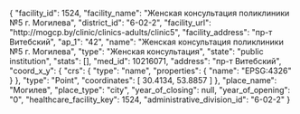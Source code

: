 {
    "facility_id": 1524,
    "facility_name": "Женская консультация поликлиники №5 г. Могилева",
    "district_id": "6-02-2",
    "facility_url": "http:\/\/mogcp.by\/clinic\/clinics-adults\/clinic5",
    "facility_address": "пр-т Витебский",
    "ap_1": "42",
    "name": "Женская консультация поликлиники №5 г. Могилева",
    "type": "Женская консультация",
    "state": "public institution",
    "stats": [],
    "med_id": 10216071,
    "address": "пр-т Витебский",
    "coord_x_y": {
        "crs": {
            "type": "name",
            "properties": {
                "name": "EPSG:4326"
            }
        },
        "type": "Point",
        "coordinates": [
            30.4134,
            53.8857
        ]
    },
    "place_name": "Могилев",
    "place_type": "city",
    "year_of_closing": null,
    "year_of_opening": "0",
    "healthcare_facility_key": 1524,
    "administrative_division_id": "6-02-2"
}